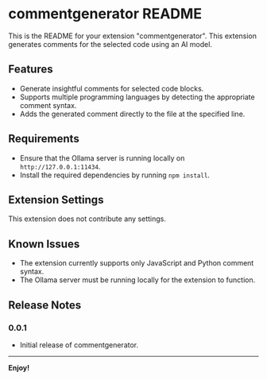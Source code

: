 # commentgenerator README

This is the README for your extension "commentgenerator". This extension generates comments for the selected code using an AI model.

## Features

- Generate insightful comments for selected code blocks.
- Supports multiple programming languages by detecting the appropriate comment syntax.
- Adds the generated comment directly to the file at the specified line.

## Requirements

- Ensure that the Ollama server is running locally on `http://127.0.0.1:11434`.
- Install the required dependencies by running `npm install`.

## Extension Settings

This extension does not contribute any settings.

## Known Issues

- The extension currently supports only JavaScript and Python comment syntax.
- The Ollama server must be running locally for the extension to function.

## Release Notes

### 0.0.1

- Initial release of commentgenerator.

---

**Enjoy!**